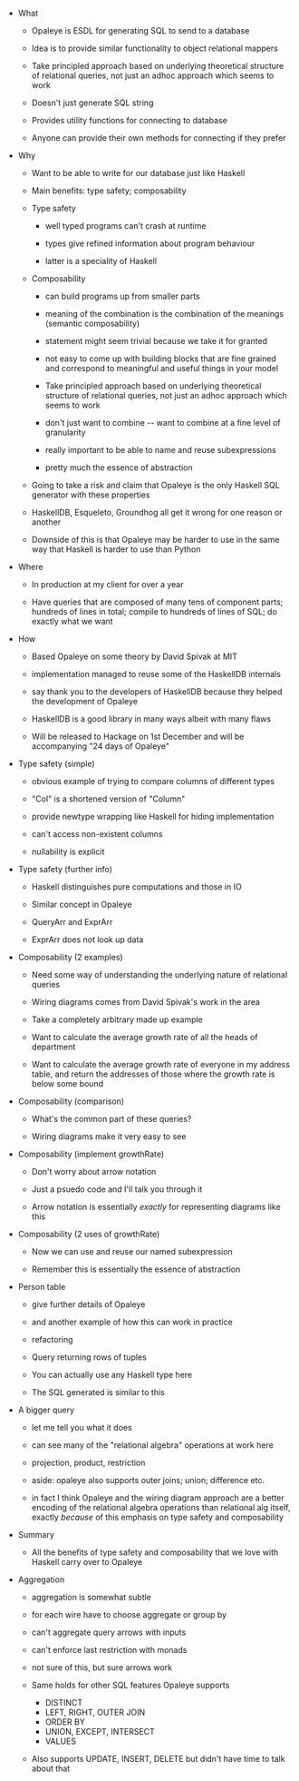 * What

    * Opaleye is ESDL for generating SQL to send to a database

    * Idea is to provide similar functionality to object relational
      mappers

    * Take principled approach based on underlying theoretical
      structure of relational queries, not just an adhoc approach
      which seems to work

    * Doesn't just generate SQL string

    * Provides utility functions for connecting to database

    * Anyone can provide their own methods for connecting if they
      prefer

* Why

    * Want to be able to write for our database just like Haskell

    * Main benefits: type safety; composability

    * Type safety

        * well typed programs can't crash at runtime

        * types give refined information about program behaviour

        * latter is a speciality of Haskell

     * Composability

        * can build programs up from smaller parts

        * meaning of the combination is the combination of the
          meanings (semantic composability)

        * statement might seem trivial because we take it for granted

        * not easy to come up with building blocks that are fine
          grained and correspond to meaningful and useful things in
          your model

        * Take principled approach based on underlying theoretical
          structure of relational queries, not just an adhoc approach
          which seems to work

        * don't just want to combine -- want to combine at a fine
          level of granularity

        * really important to be able to name and reuse subexpressions

        * pretty much the essence of abstraction

    * Going to take a risk and claim that Opaleye is the only Haskell
      SQL generator with these properties

    * HaskellDB, Esqueleto, Groundhog all get it wrong for one reason
      or another

    * Downside of this is that Opaleye may be harder to use in the
      same way that Haskell is harder to use than Python

* Where

    * In production at my client for over a year

    * Have queries that are composed of many tens of component parts;
      hundreds of lines in total; compile to hundreds of lines of SQL;
      do exactly what we want

* How

    * Based Opaleye on some theory by David Spivak at MIT

    * implementation managed to reuse some of the HaskellDB internals

    * say thank you to the developers of HaskellDB because they helped
      the development of Opaleye

    * HaskellDB is a good library in many ways albeit with many flaws

    * Will be released to Hackage on 1st December and will be
      accompanying "24 days of Opaleye"

* Type safety (simple)

    * obvious example of trying to compare columns of different types

    * "Col" is a shortened version of "Column"

    * provide newtype wrapping like Haskell for hiding implementation

    * can't access non-existent columns

    * nullability is explicit

* Type safety (further info)

    * Haskell distinguishes pure computations and those in IO

    * Similar concept in Opaleye

    * QueryArr and ExprArr

    * ExprArr does not look up data

* Composability (2 examples)

    * Need some way of understanding the underlying nature of
      relational queries

    * Wiring diagrams comes from David Spivak's work in the area

    * Take a completely arbitrary made up example

    * Want to calculate the average growth rate of all the heads of
      department

    * Want to calculate the average growth rate of everyone in my
      address table, and return the addresses of those where the
      growth rate is below some bound

* Composability (comparison)

    * What's the common part of these queries?

    * Wiring diagrams make it very easy to see

* Composability (implement growthRate)

    * Don't worry about arrow notation

    * Just a psuedo code and I'll talk you through it

    * Arrow notation is essentially *exactly* for representing
      diagrams like this

* Composability (2 uses of growthRate)

    * Now we can use and reuse our named subexpression

    * Remember this is essentially the essence of abstraction

* Person table

    * give further details of Opaleye
    * and another example of how this can work in practice
    * refactoring

    * Query returning rows of tuples
    * You can actually use any Haskell type here
    * The SQL generated is similar to this

* A bigger query

    * let me tell you what it does

    * can see many of the "relational algebra" operations at work here
    * projection, product, restriction

    * aside: opaleye also supports outer joins; union; difference etc.

    * in fact I think Opaleye and the wiring diagram approach are a
      better encoding of the relational algebra operations than
      relational alg itself, exactly *because* of this emphasis on
      type safety and composability

* Summary

    * All the benefits of type safety and composability that we love
      with Haskell carry over to Opaleye

* Aggregation

    * aggregation is somewhat subtle

    * for each wire have to choose aggregate or group by

    * can't aggregate query arrows with inputs

    * can't enforce last restriction with monads

    * not sure of this, but sure arrows work

    * Same holds for other SQL features Opaleye supports

        * DISTINCT
        * LEFT, RIGHT, OUTER JOIN
        * ORDER BY
        * UNION, EXCEPT, INTERSECT
        * VALUES

    * Also supports UPDATE, INSERT, DELETE but didn't have time to
      talk about that
